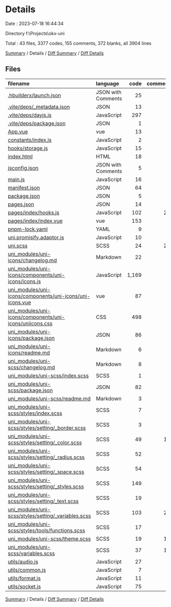 # Details

Date : 2023-07-18 16:44:34

Directory f:\\Projects\\okx-uni

Total : 43 files,  3377 codes, 155 comments, 372 blanks, all 3904 lines

[Summary](results.md) / Details / [Diff Summary](diff.md) / [Diff Details](diff-details.md)

## Files
| filename | language | code | comment | blank | total |
| :--- | :--- | ---: | ---: | ---: | ---: |
| [.hbuilderx/launch.json](/.hbuilderx/launch.json) | JSON with Comments | 25 | 2 | 1 | 28 |
| [.vite/deps/_metadata.json](/.vite/deps/_metadata.json) | JSON | 13 | 0 | 0 | 13 |
| [.vite/deps/dayjs.js](/.vite/deps/dayjs.js) | JavaScript | 297 | 2 | 2 | 301 |
| [.vite/deps/package.json](/.vite/deps/package.json) | JSON | 1 | 0 | 0 | 1 |
| [App.vue](/App.vue) | vue | 13 | 0 | 0 | 13 |
| [constants/index.js](/constants/index.js) | JavaScript | 2 | 2 | 2 | 6 |
| [hooks/storage.js](/hooks/storage.js) | JavaScript | 15 | 0 | 4 | 19 |
| [index.html](/index.html) | HTML | 18 | 2 | 1 | 21 |
| [jsconfig.json](/jsconfig.json) | JSON with Comments | 5 | 4 | 0 | 9 |
| [main.js](/main.js) | JavaScript | 16 | 4 | 2 | 22 |
| [manifest.json](/manifest.json) | JSON | 64 | 8 | 1 | 73 |
| [package.json](/package.json) | JSON | 5 | 0 | 1 | 6 |
| [pages.json](/pages.json) | JSON | 14 | 1 | 1 | 16 |
| [pages/index/hooks.js](/pages/index/hooks.js) | JavaScript | 102 | 20 | 32 | 154 |
| [pages/index/index.vue](/pages/index/index.vue) | vue | 153 | 0 | 36 | 189 |
| [pnpm-lock.yaml](/pnpm-lock.yaml) | YAML | 9 | 0 | 5 | 14 |
| [uni.promisify.adaptor.js](/uni.promisify.adaptor.js) | JavaScript | 10 | 0 | 0 | 10 |
| [uni.scss](/uni.scss) | SCSS | 24 | 23 | 13 | 60 |
| [uni_modules/uni-icons/changelog.md](/uni_modules/uni-icons/changelog.md) | Markdown | 22 | 0 | 1 | 23 |
| [uni_modules/uni-icons/components/uni-icons/icons.js](/uni_modules/uni-icons/components/uni-icons/icons.js) | JavaScript | 1,169 | 0 | 1 | 1,170 |
| [uni_modules/uni-icons/components/uni-icons/uni-icons.vue](/uni_modules/uni-icons/components/uni-icons/uni-icons.vue) | vue | 87 | 4 | 6 | 97 |
| [uni_modules/uni-icons/components/uni-icons/uniicons.css](/uni_modules/uni-icons/components/uni-icons/uniicons.css) | CSS | 498 | 0 | 166 | 664 |
| [uni_modules/uni-icons/package.json](/uni_modules/uni-icons/package.json) | JSON | 86 | 0 | 0 | 86 |
| [uni_modules/uni-icons/readme.md](/uni_modules/uni-icons/readme.md) | Markdown | 6 | 0 | 3 | 9 |
| [uni_modules/uni-scss/changelog.md](/uni_modules/uni-scss/changelog.md) | Markdown | 8 | 0 | 1 | 9 |
| [uni_modules/uni-scss/index.scss](/uni_modules/uni-scss/index.scss) | SCSS | 1 | 0 | 1 | 2 |
| [uni_modules/uni-scss/package.json](/uni_modules/uni-scss/package.json) | JSON | 82 | 0 | 1 | 83 |
| [uni_modules/uni-scss/readme.md](/uni_modules/uni-scss/readme.md) | Markdown | 3 | 0 | 1 | 4 |
| [uni_modules/uni-scss/styles/index.scss](/uni_modules/uni-scss/styles/index.scss) | SCSS | 7 | 0 | 1 | 8 |
| [uni_modules/uni-scss/styles/setting/_border.scss](/uni_modules/uni-scss/styles/setting/_border.scss) | SCSS | 3 | 0 | 0 | 3 |
| [uni_modules/uni-scss/styles/setting/_color.scss](/uni_modules/uni-scss/styles/setting/_color.scss) | SCSS | 49 | 16 | 2 | 67 |
| [uni_modules/uni-scss/styles/setting/_radius.scss](/uni_modules/uni-scss/styles/setting/_radius.scss) | SCSS | 52 | 1 | 3 | 56 |
| [uni_modules/uni-scss/styles/setting/_space.scss](/uni_modules/uni-scss/styles/setting/_space.scss) | SCSS | 54 | 0 | 2 | 56 |
| [uni_modules/uni-scss/styles/setting/_styles.scss](/uni_modules/uni-scss/styles/setting/_styles.scss) | SCSS | 149 | 3 | 16 | 168 |
| [uni_modules/uni-scss/styles/setting/_text.scss](/uni_modules/uni-scss/styles/setting/_text.scss) | SCSS | 19 | 4 | 2 | 25 |
| [uni_modules/uni-scss/styles/setting/_variables.scss](/uni_modules/uni-scss/styles/setting/_variables.scss) | SCSS | 103 | 29 | 15 | 147 |
| [uni_modules/uni-scss/styles/tools/functions.scss](/uni_modules/uni-scss/styles/tools/functions.scss) | SCSS | 17 | 1 | 2 | 20 |
| [uni_modules/uni-scss/theme.scss](/uni_modules/uni-scss/theme.scss) | SCSS | 19 | 11 | 2 | 32 |
| [uni_modules/uni-scss/variables.scss](/uni_modules/uni-scss/variables.scss) | SCSS | 37 | 13 | 13 | 63 |
| [utils/audio.js](/utils/audio.js) | JavaScript | 27 | 1 | 9 | 37 |
| [utils/common.js](/utils/common.js) | JavaScript | 7 | 2 | 3 | 12 |
| [utils/format.js](/utils/format.js) | JavaScript | 11 | 1 | 2 | 14 |
| [utils/socket.js](/utils/socket.js) | JavaScript | 75 | 1 | 18 | 94 |

[Summary](results.md) / Details / [Diff Summary](diff.md) / [Diff Details](diff-details.md)